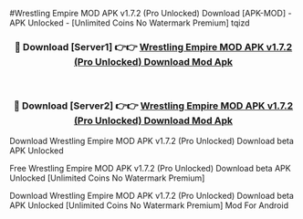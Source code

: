 #Wrestling Empire MOD APK v1.7.2 (Pro Unlocked) Download [APK-MOD] - APK Unlocked - [Unlimited Coins No Watermark Premium] tqizd



<div align="center">

<h3>🔴 Download [Server1] 👉👉 <a href="https://momento.my/?title=Wrestling_Empire_MOD_APK_v1.7.2_(Pro_Unlocked)_Download">Wrestling Empire MOD APK v1.7.2 (Pro Unlocked) Download Mod Apk</a></h3><br>

<h3>🔴 Download [Server2] 👉👉 <a href="https://momento.my/?title=Wrestling_Empire_MOD_APK_v1.7.2_(Pro_Unlocked)_Download">Wrestling Empire MOD APK v1.7.2 (Pro Unlocked) Download Mod Apk</a></h3>
</div>



Download Wrestling Empire MOD APK v1.7.2 (Pro Unlocked) Download beta APK Unlocked

Free Wrestling Empire MOD APK v1.7.2 (Pro Unlocked) Download beta APK Unlocked [Unlimited Coins No Watermark Premium]

Download Wrestling Empire MOD APK v1.7.2 (Pro Unlocked) Download beta APK Unlocked [Unlimited Coins No Watermark Premium] Mod For Android
